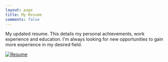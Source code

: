```yaml
---
layout: page
title: My Resume
comments: false
---
```

<p>My updated resume. This details my personal achievements, work experience and education. I'm always looking for new opportunities to gain more experience in my desired field.</p>

 <a href="https://imgur.com/">
         <img alt="Resume" https://imgur.com/a/gwbJWyD">
